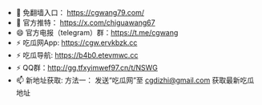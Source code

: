 - 👋 免翻墙入口： https://cgwang79.com/
- 💞️ 官方推特：   https://x.com/chiguawang67
- 😄 官方电报（telegram）群：https://t.me/cgwang
- ⚡ 吃瓜网App: https://cgw.ervkbzk.cc
- ⚡ 吃瓜导航: https://b4b0.etevmwc.cc 
- ⚡ QQ群：http://gg.tfxyimwef97.cn/t/NSWG
- 📫 新地址获取:
方法一： 发送“吃瓜网”至 cgdizhi@gmail.com 获取最新吃瓜地址



<!---
chiguawang2/chiguawang2 is a ✨ special ✨ repository because its `README.md` (this file) appears on your GitHub profile.
You can click the Preview link to take a look at your changes.
--->
